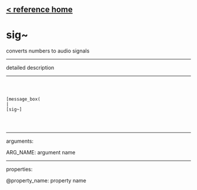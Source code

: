 [< reference home](ceammc_lib.html)
---

# sig~


converts numbers to audio signals

---

detailed description
<br>


---


```



[message_box(                                 
|
[sig~]


            
```

---
arguments:

ARG_NAME: argument name<br>

---
properties:

@property_name: property name<br>

